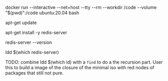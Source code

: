 


docker run --interactive --net=host --tty --rm --workdir /code --volume "$(pwd)":/code ubuntu:20.04 bash

apt-get update

apt-get install -y redis-server

redis-server --version

ldd $(which redis-server)

TODO: combine ldd $(which id) with a `find` to do a the recursion part.
User this to build a image of the closure of the minimal iso with red nodes
of packages that still not pure. 